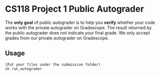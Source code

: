 # CS118 Project 1 Public Autograder

The **only goal** of public autograder is to help you **verify** whether your code works with the private autograder on Gradescope.
The result returned by the public autograder does not indicate your final grade.
We only accept grades from our private autograder on Gradescope.

## Usage
```
(Put your files under the submission folder)
sh run_autograder
```

